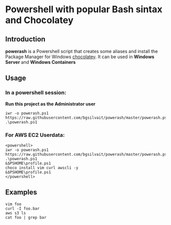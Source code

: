 # Powershell with popular Bash sintax and Chocolatey

## Introduction

**powerash** is a Powershell script that creates some aliases and install the Package Manager for Windows [chocolatey](https://chocolatey.org/). It can be used in **Windows Server** and **Windows Containers**

## Usage

### In a powershell session:

**Run this project as the Administrator user**
```
iwr -o powerash.ps1 https://raw.githubusercontent.com/bgsilvait/powerash/master/powerash.ps1
.\powerash.ps1
```

### For AWS EC2 Userdata:
```
<powershell>
iwr -o powerash.ps1 https://raw.githubusercontent.com/bgsilvait/powerash/master/powerash.ps1
.\powerash.ps1
&$PSHOME\profile.ps1
choco install vim curl awscli -y
&$PSHOME\profile.ps1
</powershell>
```

## Examples

```
vim foo
curl -I foo.bar
aws s3 ls
cat foo | grep bar
```
